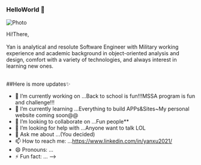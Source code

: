 ### HelloWorld 👋

![Photo](https://img9.doubanio.com/view/status/l/public/2207ddd0c9504e4.webp)

Hi!There,<br><br>Yan is analytical and resolute Software Engineer with Military working experience and academic background in object-oriented analysis and design, comfort with a variety of technologies, and always interest in learning new ones.</br></br>

##Here is more updates✨

- 🔭 I’m currently working on ...Back to school is fun!!!MSSA program is fun and challenge!!!
- 🌱 I’m currently learning ...Everything to build APPs&Sites~My personal website coming soon@@
- 👯 I’m looking to collaborate on ...Fun people**
- 🤔 I’m looking for help with ...Anyone want to talk LOL
- 💬 Ask me about ...(You decided)
- 📫 How to reach me: ...https://www.linkedin.com/in/yanxu2021/
- 😄 Pronouns: ...
- ⚡ Fun fact: ...
-->

